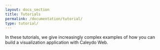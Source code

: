 ```yaml
---
layout: docs_section
title: Tutorials
permalink: /documentation/tutorial/
type: tutorial/
---
```


In these tutorials, we give increasingly complex examples of how you can build a visualization application with Caleydo Web. 